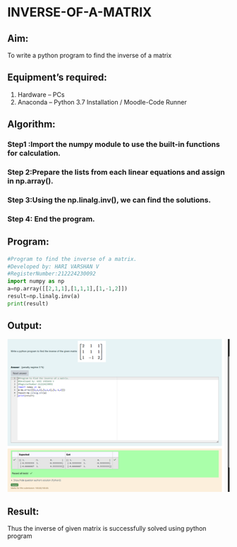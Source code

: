 # INVERSE-OF-A-MATRIX
## Aim:
To write a python program to find the inverse of a matrix
## Equipment’s required:
1. 	Hardware – PCs
2. 	Anaconda – Python 3.7 Installation / Moodle-Code Runner
## Algorithm:
### Step1 :Import the numpy module to use the built-in functions for calculation.
### Step 2:Prepare the lists from each linear equations and assign in np.array().
### Step 3:Using the np.linalg.inv(), we can find the solutions.
### Step 4: End the program. 

## Program:
```python
#Program to find the inverse of a matrix.
#Developed by: HARI VARSHAN V
#RegisterNumber:212224230092
import numpy as np
a=np.array([[2,1,1],[1,1,1],[1,-1,2]])
result=np.linalg.inv(a)
print(result)
```
## Output:
![](<Screenshot 2025-05-02 112227.png>)
## Result:
Thus the inverse of given matrix is successfully solved using python program

